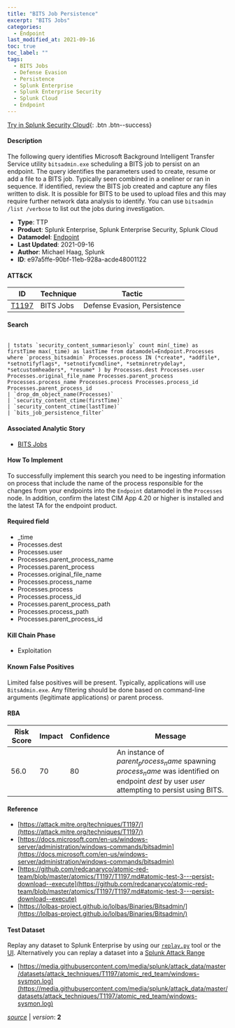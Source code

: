 ```yaml
---
title: "BITS Job Persistence"
excerpt: "BITS Jobs"
categories:
  - Endpoint
last_modified_at: 2021-09-16
toc: true
toc_label: ""
tags:
  - BITS Jobs
  - Defense Evasion
  - Persistence
  - Splunk Enterprise
  - Splunk Enterprise Security
  - Splunk Cloud
  - Endpoint
---
```




[Try in Splunk Security Cloud](https://www.splunk.com/en_us/cyber-security.html){: .btn .btn--success}

#### Description

The following query identifies Microsoft Background Intelligent Transfer Service utility `bitsadmin.exe` scheduling a BITS job to persist on an endpoint. The query identifies the parameters used to create, resume or add a file to a BITS job. Typically seen combined in a oneliner or ran in sequence. If identified, review the BITS job created and capture any files written to disk. It is possible for BITS to be used to upload files and this may require further network data analysis to identify. You can use `bitsadmin /list /verbose` to list out the jobs during investigation.

- **Type**: TTP
- **Product**: Splunk Enterprise, Splunk Enterprise Security, Splunk Cloud
- **Datamodel**: [Endpoint](https://docs.splunk.com/Documentation/CIM/latest/User/Endpoint)
- **Last Updated**: 2021-09-16
- **Author**: Michael Haag, Splunk
- **ID**: e97a5ffe-90bf-11eb-928a-acde48001122


#### ATT&CK

| ID          | Technique   | Tactic         |
| ----------- | ----------- |--------------- |
| [T1197](https://attack.mitre.org/techniques/T1197/) | BITS Jobs | Defense Evasion, Persistence |

#### Search

```

| tstats `security_content_summariesonly` count min(_time) as firstTime max(_time) as lastTime from datamodel=Endpoint.Processes where `process_bitsadmin` Processes.process IN (*create*, *addfile*, *setnotifyflags*, *setnotifycmdline*, *setminretrydelay*, *setcustomheaders*, *resume* ) by Processes.dest Processes.user Processes.original_file_name Processes.parent_process Processes.process_name Processes.process Processes.process_id Processes.parent_process_id 
| `drop_dm_object_name(Processes)` 
| `security_content_ctime(firstTime)` 
| `security_content_ctime(lastTime)` 
| `bits_job_persistence_filter`
```

#### Associated Analytic Story
* [BITS Jobs](/stories/bits_jobs)


#### How To Implement
To successfully implement this search you need to be ingesting information on process that include the name of the process responsible for the changes from your endpoints into the `Endpoint` datamodel in the `Processes` node. In addition, confirm the latest CIM App 4.20 or higher is installed and the latest TA for the endpoint product.

#### Required field
* _time
* Processes.dest
* Processes.user
* Processes.parent_process_name
* Processes.parent_process
* Processes.original_file_name
* Processes.process_name
* Processes.process
* Processes.process_id
* Processes.parent_process_path
* Processes.process_path
* Processes.parent_process_id


#### Kill Chain Phase
* Exploitation


#### Known False Positives
Limited false positives will be present. Typically, applications will use `BitsAdmin.exe`. Any filtering should be done based on command-line arguments (legitimate applications) or parent process.


#### RBA

| Risk Score  | Impact      | Confidence   | Message      |
| ----------- | ----------- |--------------|--------------|
| 56.0 | 70 | 80 | An instance of $parent_process_name$ spawning $process_name$ was identified on endpoint $dest$ by user $user$ attempting to persist using BITS. |




#### Reference

* [https://attack.mitre.org/techniques/T1197/](https://attack.mitre.org/techniques/T1197/)
* [https://docs.microsoft.com/en-us/windows-server/administration/windows-commands/bitsadmin](https://docs.microsoft.com/en-us/windows-server/administration/windows-commands/bitsadmin)
* [https://github.com/redcanaryco/atomic-red-team/blob/master/atomics/T1197/T1197.md#atomic-test-3---persist-download--execute](https://github.com/redcanaryco/atomic-red-team/blob/master/atomics/T1197/T1197.md#atomic-test-3---persist-download--execute)
* [https://lolbas-project.github.io/lolbas/Binaries/Bitsadmin/](https://lolbas-project.github.io/lolbas/Binaries/Bitsadmin/)



#### Test Dataset
Replay any dataset to Splunk Enterprise by using our [`replay.py`](https://github.com/splunk/attack_data#using-replaypy) tool or the [UI](https://github.com/splunk/attack_data#using-ui).
Alternatively you can replay a dataset into a [Splunk Attack Range](https://github.com/splunk/attack_range#replay-dumps-into-attack-range-splunk-server)

* [https://media.githubusercontent.com/media/splunk/attack_data/master/datasets/attack_techniques/T1197/atomic_red_team/windows-sysmon.log](https://media.githubusercontent.com/media/splunk/attack_data/master/datasets/attack_techniques/T1197/atomic_red_team/windows-sysmon.log)


[*source*](https://github.com/splunk/security_content/tree/develop/detections/endpoint/bits_job_persistence.yml) \| *version*: **2**